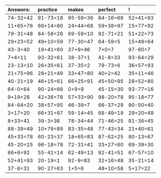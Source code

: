 | Answers: | practice | makes | perfect | ! |
| :--- | :--- | :--- | :--- | :--- |
| 74-32=42 | 91-73=18 | 95-59=36 | 84-16=68 | 52+41=93 | 
| 11+65=76 | 66+14=80 | 24+44=68 | 59+38=97 | 15+77=92 | 
| 79-31=48 | 84-58=26 | 69-59=10 | 92-71=21 | 51+22=73 | 
| 29+23=52 | 49+10=59 | 77-30=47 | 64-59=5 | 15+49=64 | 
| 43-3=40 | 19+41=60 | 37+9=46 | 7+0=7 | 97-90=7 | 
| 7+4=11 | 93-32=61 | 38-37=1 | 41-8=33 | 93-64=29 | 
| 23-13=10 | 26+35=61 | 37-35=2 | 79-73=6 | 36+57=93 | 
| 21+75=96 | 28+21=49 | 33+47=80 | 40+2=42 | 35+11=46 | 
| 40-21=19 | 46+15=61 | 66+25=91 | 45+50=95 | 28+52=80 | 
| 64-0=64 | 90-24=66 | 0+9=9 | 45-15=30 | 93-77=16 | 
| 9+19=28 | 42+36=78 | 57+33=90 | 98-20=78 | 95-18=77 | 
| 84-64=20 | 38+57=95 | 46-39=7 | 66-37=29 | 90-50=40 | 
| 3+17=20 | 66+31=97 | 59-14=45 | 68-49=19 | 29+20=49 | 
| 8+33=41 | 39-3=36 | 78-34=44 | 71-46=25 | 81-36=45 | 
| 88-39=49 | 10+79=89 | 83-35=48 | 77-43=34 | 21+40=61 | 
| 45+33=78 | 60-23=37 | 18+65=83 | 87-62=25 | 80-13=67 | 
| 45-20=25 | 96-18=78 | 72-31=41 | 33+27=60 | 69-39=30 | 
| 86+6=92 | 55-41=14 | 62-49=13 | 92-41=51 | 67-57=10 | 
| 52+41=93 | 20-19=1 | 92-9=83 | 32+16=48 | 35-21=14 | 
| 37-6=31 | 90-27=63 | 1+5=6 | 48+10=58 | 5+17=22 | 

